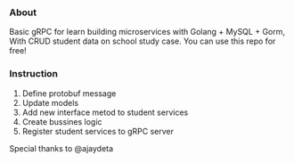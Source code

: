 ### About

Basic gRPC for learn building microservices with Golang + MySQL + Gorm,
With CRUD student data on school study case. You can use this repo for free!


### Instruction

1. Define protobuf message
2. Update models
3. Add new interface metod to student services
4. Create bussines logic
5. Register student services to gRPC server

Special thanks to @ajaydeta